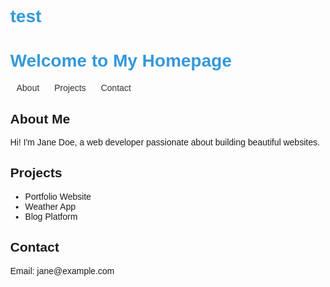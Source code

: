 # test
<!DOCTYPE html>
<html lang="en">
<head>
  <meta charset="UTF-8">
  <title>My Homepage</title>
  <style>
    body { font-family: Arial, sans-serif; margin: 40px; }
    .container { max-width: 600px; margin: 0 auto; }
    h1 { color: #3498db; }
    nav a { margin: 0 10px; text-decoration: none; color: #333; }
  </style>
</head>
<body>
  <div class="container">
    <h1>Welcome to My Homepage</h1>
    <nav>
      <a href="#about">About</a>
      <a href="#projects">Projects</a>
      <a href="#contact">Contact</a>
    </nav>
    <section id="about">
      <h2>About Me</h2>
      <p>Hi! I'm Jane Doe, a web developer passionate about building beautiful websites.</p>
    </section>
    <section id="projects">
      <h2>Projects</h2>
      <ul>
        <li>Portfolio Website</li>
        <li>Weather App</li>
        <li>Blog Platform</li>
      </ul>
    </section>
    <section id="contact">
      <h2>Contact</h2>
      <p>Email: jane@example.com</p>
    </section>
  </div>
</body>
</html>
